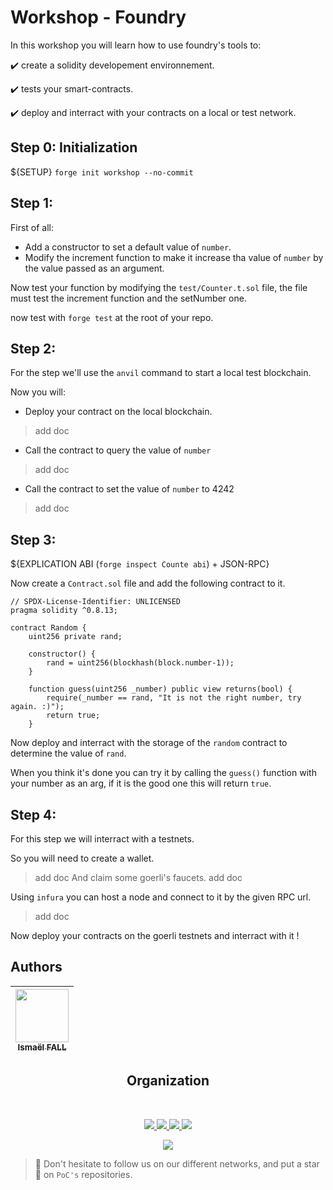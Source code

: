 # Workshop - Foundry

In this workshop you will learn how to use foundry's tools to: 


:heavy_check_mark: create a solidity developement environnement.

:heavy_check_mark: tests your smart-contracts.

:heavy_check_mark: deploy and interract with your contracts on a local or test network.

## Step 0: Initialization

${SETUP}
`forge init workshop --no-commit`

## Step 1: 

First of all:
- Add a constructor to set a default value of `number`.
- Modify the increment function to make it increase tha value of `number` by the value passed as an argument.

Now test your function by modifying the `test/Counter.t.sol` file, the file must test the increment function and the setNumber one.

now test with `forge test` at the root of your repo.

## Step 2:

For the step we'll use the `anvil` command to start a local test blockchain.

Now you will:

- Deploy your contract on the local blockchain.
> add doc

- Call the contract to query the value of `number`
> add doc

- Call the contract to set the value of `number` to 4242
> add doc

## Step 3:

${EXPLICATION ABI (`forge inspect Counte abi`) + JSON-RPC}

Now create a `Contract.sol` file and add the following contract to it.
```Solidity
// SPDX-License-Identifier: UNLICENSED
pragma solidity ^0.8.13;

contract Random {
    uint256 private rand;

    constructor() {
        rand = uint256(blockhash(block.number-1));
    }

    function guess(uint256 _number) public view returns(bool) {
        require(_number == rand, "It is not the right number, try again. :)");
        return true;
    }

```

Now deploy and interract with the storage of the `random` contract to determine the value of `rand`.

When you think it's done you can try it by calling the `guess()` function with your number as an arg, if it is the good one this will return `true`.

## Step 4:

For this step we will interract with a testnets.

So you will need to create a wallet.
> add doc
And claim some goerli's faucets.
> add doc

Using `infura` you can host a node and connect to it by the given RPC url.
> add doc

Now deploy your contracts on the goerli testnets and interract with it !

## Authors

| [<img src="https://github.com/Doozers.png?size=85" width=85><br><sub>Ismaël FALL</sub>](https://github.com/Doozers) |
|:-------------------------------------------------------------------------------------------------------------------:|
<h2 align=center>
Organization
</h2>
<br/>
<p align='center'>
    <a href="https://www.linkedin.com/company/pocinnovation/mycompany/">
        <img src="https://img.shields.io/badge/LinkedIn-0077B5?style=for-the-badge&logo=linkedin&logoColor=white">
    </a>
    <a href="https://www.instagram.com/pocinnovation/">
        <img src="https://img.shields.io/badge/Instagram-E4405F?style=for-the-badge&logo=instagram&logoColor=white">
    </a>
    <a href="https://twitter.com/PoCInnovation">
        <img src="https://img.shields.io/badge/Twitter-1DA1F2?style=for-the-badge&logo=twitter&logoColor=white">
    </a>
    <a href="https://discord.com/invite/Yqq2ADGDS7">
        <img src="https://img.shields.io/badge/Discord-7289DA?style=for-the-badge&logo=discord&logoColor=white">
    </a>
</p>
<p align=center>
    <a href="https://www.poc-innovation.fr/">
        <img src="https://img.shields.io/badge/WebSite-1a2b6d?style=for-the-badge&logo=GitHub Sponsors&logoColor=white">
    </a>
</p>

> :rocket: Don't hesitate to follow us on our different networks, and put a star 🌟 on `PoC's` repositories.
